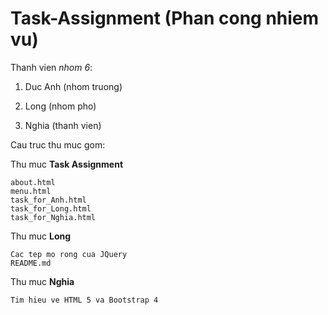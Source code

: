 # Task-Assignment (Phan cong nhiem vu)

Thanh vien <i>nhom 6</i>:

1. Duc Anh (nhom truong)

2. Long (nhom pho)

3. Nghia (thanh vien)

Cau truc thu muc gom:

Thu muc <b>Task Assignment</b>

    about.html
    menu.html
    task_for_Anh.html
    task_for_Long.html
    task_for_Nghia.html

Thu muc <b>Long</b>

    Cac tep mo rong cua JQuery
    README.md

Thu muc <b>Nghia</b>

    Tim hieu ve HTML 5 va Bootstrap 4